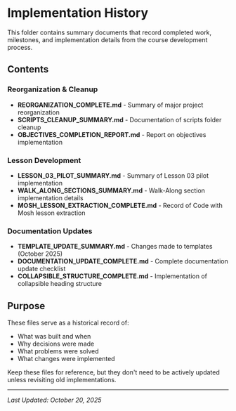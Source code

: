 # Implementation History

This folder contains summary documents that record completed work, milestones, and implementation details from the course development process.

## Contents

### Reorganization & Cleanup
- **REORGANIZATION_COMPLETE.md** - Summary of major project reorganization
- **SCRIPTS_CLEANUP_SUMMARY.md** - Documentation of scripts folder cleanup
- **OBJECTIVES_COMPLETION_REPORT.md** - Report on objectives implementation

### Lesson Development
- **LESSON_03_PILOT_SUMMARY.md** - Summary of Lesson 03 pilot implementation
- **WALK_ALONG_SECTIONS_SUMMARY.md** - Walk-Along section implementation details
- **MOSH_LESSON_EXTRACTION_COMPLETE.md** - Record of Code with Mosh lesson extraction

### Documentation Updates
- **TEMPLATE_UPDATE_SUMMARY.md** - Changes made to templates (October 2025)
- **DOCUMENTATION_UPDATE_COMPLETE.md** - Complete documentation update checklist
- **COLLAPSIBLE_STRUCTURE_COMPLETE.md** - Implementation of collapsible heading structure

## Purpose

These files serve as a historical record of:
- What was built and when
- Why decisions were made
- What problems were solved
- What changes were implemented

Keep these files for reference, but they don't need to be actively updated unless revisiting old implementations.

---
*Last Updated: October 20, 2025*
